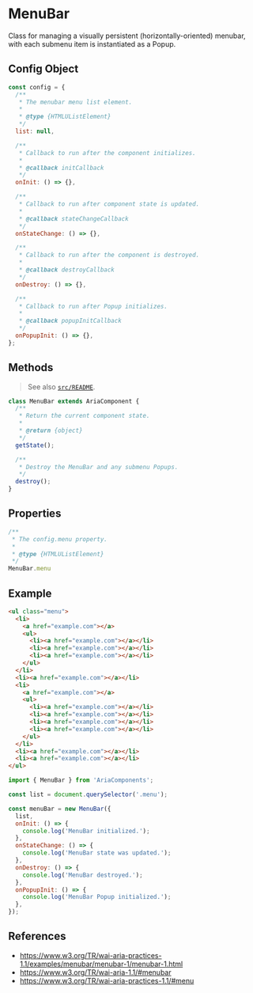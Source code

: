 MenuBar
=======

Class for managing a visually persistent (horizontally-oriented) menubar, with 
each submenu item is instantiated as a Popup.

## Config Object

```javascript
const config = {
  /**
   * The menubar menu list element.
   *
   * @type {HTMLUListElement}
   */
  list: null,

  /**
   * Callback to run after the component initializes.
   * 
   * @callback initCallback
   */
  onInit: () => {},

  /**
   * Callback to run after component state is updated.
   * 
   * @callback stateChangeCallback
   */
  onStateChange: () => {},

  /**
   * Callback to run after the component is destroyed.
   * 
   * @callback destroyCallback
   */
  onDestroy: () => {},

  /**
   * Callback to run after Popup initializes.
   * 
   * @callback popupInitCallback
   */
  onPopupInit: () => {},
};
```

## Methods

> See also [`src/README`](../).

```javascript
class MenuBar extends AriaComponent {
  /**
   * Return the current component state.
   *
   * @return {object}
   */
  getState();

  /**
   * Destroy the MenuBar and any submenu Popups.
   */
  destroy();
}
```

## Properties

```javascript
/**
 * The config.menu property.
 *
 * @type {HTMLUListElement}
 */
MenuBar.menu
```

## Example

```html
<ul class="menu">
  <li>
    <a href="example.com"></a>
    <ul>
      <li><a href="example.com"></a></li>
      <li><a href="example.com"></a></li>
      <li><a href="example.com"></a></li>
    </ul>
  </li>
  <li><a href="example.com"></a></li>
  <li>
    <a href="example.com"></a>
    <ul>
      <li><a href="example.com"></a></li>
      <li><a href="example.com"></a></li>
      <li><a href="example.com"></a></li>
      <li><a href="example.com"></a></li>
    </ul>
  </li>
  <li><a href="example.com"></a></li>
  <li><a href="example.com"></a></li>
</ul>
```

```javascript
import { MenuBar } from 'AriaComponents';

const list = document.querySelector('.menu');

const menuBar = new MenuBar({
  list,
  onInit: () => {
    console.log('MenuBar initialized.');
  },
  onStateChange: () => {
    console.log('MenuBar state was updated.');
  },
  onDestroy: () => {
    console.log('MenuBar destroyed.');
  },
  onPopupInit: () => {
    console.log('MenuBar Popup initialized.');
  },
});
```

## References

- https://www.w3.org/TR/wai-aria-practices-1.1/examples/menubar/menubar-1/menubar-1.html
- https://www.w3.org/TR/wai-aria-1.1/#menubar
- https://www.w3.org/TR/wai-aria-practices-1.1/#menu
